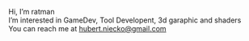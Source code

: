 Hi, I’m ratman <br>
I’m interested in GameDev, Tool Developent, 3d garaphic and shaders<br>
You can reach me at hubert.niecko@gmail.com<br>

<!---
ratman0/ratman0 is a ✨ special ✨ repository because its `README.md` (this file) appears on your GitHub profile.
You can click the Preview link to take a look at your changes.
--->
